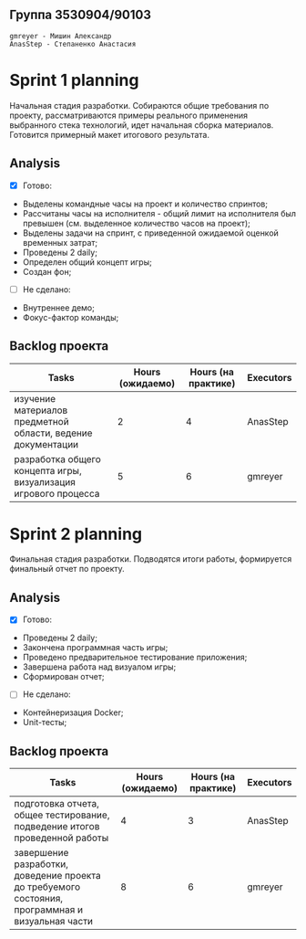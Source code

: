 ## Группа 3530904/90103

    gmreyer - Мишин Александр
    AnasStep - Степаненко Анастасия

# Sprint 1 planning
Начальная стадия разработки. Собираются общие требования по проекту, рассматриваются примеры реального применения выбранного стека технологий, идет начальная сборка материалов. Готовится примерный макет итогового результата.

## Аnalysis
- [x] Готово:
- Выделены командные часы на проект и количество спринтов;
- Рассчитаны часы на исполнителя - общий лимит на исполнителя был превышен (см. выделенное количество часов на проект);
- Выделены задачи на спринт, с приведенной ожидаемой оценкой временных затрат;
- Проведены 2 daily;
- Определен общий концепт игры;
- Создан фон;
- [ ] Не сделано:
- Внутреннее демо;
- Фокус-фактор команды;


## Backlog проекта
Tasks | Hours (ожидаемо) | Hours (на практике)| Executors
------------ | ------------- | ------------- | -------------
изучение материалов предметной области, ведение документации | 2| 4| AnasStep
разработка общего концепта игры, визуализация игрового процесса| 5| 6| gmreyer



# Sprint 2 planning
Финальная стадия разработки. Подводятся итоги работы, формируется финальный отчет по проекту. 

## Аnalysis
- [x] Готово:
- Проведены 2 daily;
- Закончена программная часть игры;
- Проведено предварительное тестирование приложения;
- Завершена работа над визуалом игры;
- Сформирован отчет;
- [ ] Не сделано:
- Контейнеризация Docker;
- Unit-тесты;


## Backlog проекта
Tasks | Hours (ожидаемо) | Hours (на практике)| Executors
------------ | ------------- | ------------- | -------------
подготовка отчета, общее тестирование, подведение итогов проведенной работы | 4| 3| AnasStep
завершение разработки, доведение проекта до требуемого состояния, программная и визуальная части | 8| 6| gmreyer
